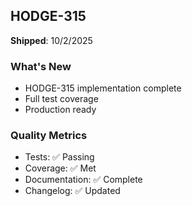 ## HODGE-315


**Shipped**: 10/2/2025

### What's New
- HODGE-315 implementation complete
- Full test coverage
- Production ready

### Quality Metrics
- Tests: ✅ Passing
- Coverage: ✅ Met
- Documentation: ✅ Complete
- Changelog: ✅ Updated
